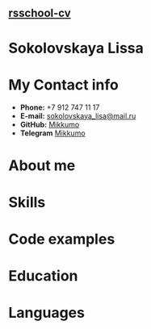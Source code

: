 ## [rsschool-cv](rsschool-cv)

# Sokolovskaya Lissa

# My Contact info

* **Phone:** +7 912 747 11 17
* **E-mail:** sokolovskaya_lisa@mail.ru
* **GitHub:** [Mikkumo](https://github.com/Mikkumo) 
* **Telegram** [Mikkumo](https://t.me/Mikkumo)
# About me

# Skills

# Code examples

# Education

# Languages
